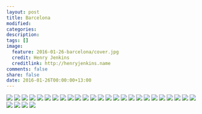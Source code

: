 ```yaml
---
layout: post
title: Barcelona
modified:
categories: 
description:
tags: []
image:
  feature: 2016-01-26-barcelona/cover.jpg
  credit: Henry Jenkins
  creditlink: http://henryjenkins.name
comments: false
share: false
date: 2016-01-26T00:00:00+13:00
---
```


<img src="/images/2016-01-26-barcelona/IMG_20160122_114336_640px.jpg">

<img src="/images/2016-01-26-barcelona/IMG_20160122_120823_640px.jpg">

<img src="/images/2016-01-26-barcelona/IMG_20160122_131236_640px.jpg">

<img src="/images/2016-01-26-barcelona/IMG_20160122_140513_640px.jpg">

<img src="/images/2016-01-26-barcelona/IMG_20160122_140943_640px.jpg">

<img src="/images/2016-01-26-barcelona/IMG_20160123_103928_640px.jpg">

<img src="/images/2016-01-26-barcelona/IMG_20160123_204010_640px.jpg">

<img src="/images/2016-01-26-barcelona/IMG_20160124_132300_640px.jpg">

<img src="/images/2016-01-26-barcelona/IMG_20160124_132303_640px.jpg">

<img src="/images/2016-01-26-barcelona/IMG_20160124_134435_640px.jpg">

<img src="/images/2016-01-26-barcelona/IMG_20160125_120755_640px.jpg">

<img src="/images/2016-01-26-barcelona/IMG_20160125_121014_640px.jpg">

<img src="/images/2016-01-26-barcelona/IMG_20160125_123436_640px.jpg">

<img src="/images/2016-01-26-barcelona/IMG_20160125_123819_640px.jpg">

<img src="/images/2016-01-26-barcelona/IMG_20160125_123959_640px.jpg">

<img src="/images/2016-01-26-barcelona/IMG_20160125_124221_640px.jpg">

<img src="/images/2016-01-26-barcelona/IMG_20160125_124812_640px.jpg">

<img src="/images/2016-01-26-barcelona/IMG_20160125_125619_640px.jpg">

<img src="/images/2016-01-26-barcelona/IMG_20160125_125753_640px.jpg">

<img src="/images/2016-01-26-barcelona/IMG_20160125_130224_640px.jpg">

<img src="/images/2016-01-26-barcelona/IMG_20160125_130549_640px.jpg">

<img src="/images/2016-01-26-barcelona/IMG_20160125_130721_640px.jpg">

<img src="/images/2016-01-26-barcelona/IMG_20160125_130744_640px.jpg">

<img src="/images/2016-01-26-barcelona/IMG_20160125_131248_640px.jpg">

<img src="/images/2016-01-26-barcelona/IMG_20160125_170621_640px.jpg">

<img src="/images/2016-01-26-barcelona/IMG_20160125_183423_640px.jpg">

<img src="/images/2016-01-26-barcelona/IMG_20160126_163208_640px.jpg">

<img src="/images/2016-01-26-barcelona/IMG_20160126_163330_640px.jpg">

<img src="/images/2016-01-26-barcelona/IMG_20160126_164053_640px.jpg">
